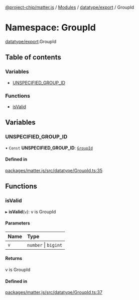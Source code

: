 [@project-chip/matter.js](../README.md) / [Modules](../modules.md) / [datatype/export](datatype_export.md) / GroupId

# Namespace: GroupId

[datatype/export](datatype_export.md).GroupId

## Table of contents

### Variables

- [UNSPECIFIED\_GROUP\_ID](datatype_export.GroupId.md#unspecified_group_id)

### Functions

- [isValid](datatype_export.GroupId.md#isvalid)

## Variables

### UNSPECIFIED\_GROUP\_ID

• `Const` **UNSPECIFIED\_GROUP\_ID**: [`GroupId`](datatype_export.md#groupid)

#### Defined in

[packages/matter.js/src/datatype/GroupId.ts:35](https://github.com/project-chip/matter.js/blob/5f71eedebdb9fa54338bde320c311bb359b7455d/packages/matter.js/src/datatype/GroupId.ts#L35)

## Functions

### isValid

▸ **isValid**(`v`): v is GroupId

#### Parameters

| Name | Type |
| :------ | :------ |
| `v` | `number` \| `bigint` |

#### Returns

v is GroupId

#### Defined in

[packages/matter.js/src/datatype/GroupId.ts:37](https://github.com/project-chip/matter.js/blob/5f71eedebdb9fa54338bde320c311bb359b7455d/packages/matter.js/src/datatype/GroupId.ts#L37)
